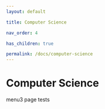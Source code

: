 ```yaml
---
layout: default

title: Computer Science

nav_order: 4

has_children: true

permalink: /docs/computer-science
---
```




# Computer Science



menu3 page tests